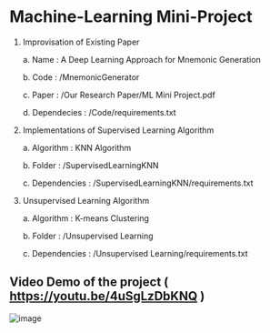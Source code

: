 # Machine-Learning Mini-Project

1. Improvisation of Existing Paper

    a. Name : A Deep Learning Approach for Mnemonic Generation
    
    b. Code : /MnemonicGenerator
    
    c. Paper : /Our Research Paper/ML Mini Project.pdf
    
    d. Dependecies : /Code/requirements.txt
    
    
2. Implementations of Supervised Learning Algorithm

    a. Algorithm : KNN Algorithm
    
    b. Folder : /SupervisedLearningKNN
    
    c. Dependencies : /SupervisedLearningKNN/requirements.txt
    
    
3. Unsupervised Learning Algorithm

    a. Algorithm : K-means Clustering
    
    b. Folder : /Unsupervised Learning
    
    c. Dependencies : /Unsupervised Learning/requirements.txt

## Video Demo of the project ( https://youtu.be/4uSgLzDbKNQ )
 ![image](https://drive.google.com/uc?export=view&id=14mFA-q6mxjDp03sz3_cbS8l31CH6j8W2)

